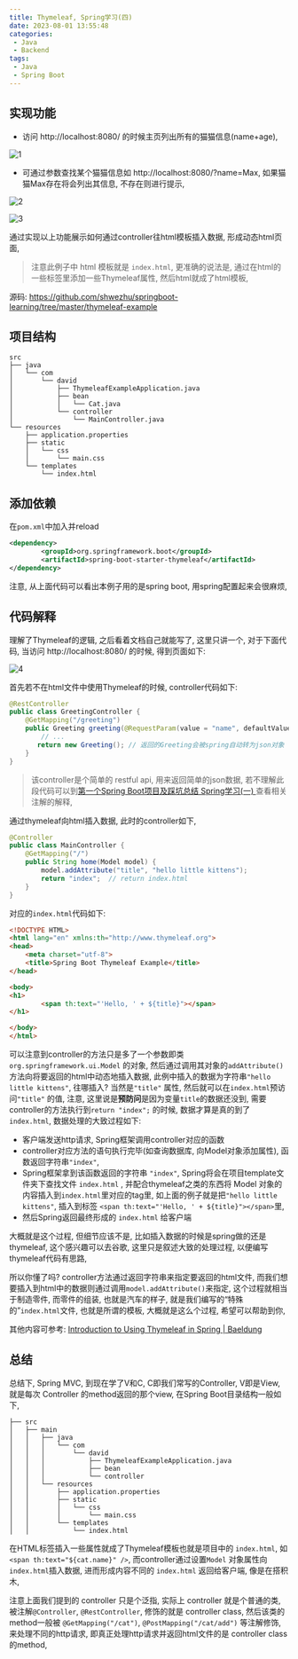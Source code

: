 ```yaml
---
title: Thymeleaf, Spring学习(四)
date: 2023-08-01 13:55:48
categories:
 - Java
 - Backend
tags:
 - Java
 - Spring Boot
---
```


## 实现功能

- 访问 http://localhost:8080/ 的时候主页列出所有的猫猫信息(name+age), 

![1](1.png)

- 可通过参数查找某个猫猫信息如 http://localhost:8080/?name=Max, 如果猫猫Max存在将会列出其信息, 不存在则进行提示,

![2](2.png)

![3](3.png)

通过实现以上功能展示如何通过controller往html模板插入数据, 形成动态html页面, 

> 注意此例子中 html 模板就是 `index.html`, 更准确的说法是, 通过在html的一些标签里添加一些Thymeleaf属性, 然后html就成了html模板, 

源码: https://github.com/shwezhu/springboot-learning/tree/master/thymeleaf-example

## 项目结构

```
src
├── java
│   └── com
│       └── david
│           ├── ThymeleafExampleApplication.java
│           ├── bean
│           │   └── Cat.java
│           └── controller
│               └── MainController.java
└── resources
    ├── application.properties
    ├── static
    │   └── css
    │       └── main.css
    └── templates
        └── index.html
```

## 添加依赖

在`pom.xml`中加入并reload

```xml
<dependency>
		<groupId>org.springframework.boot</groupId>
		<artifactId>spring-boot-starter-thymeleaf</artifactId>
</dependency>
```

注意, 从上面代码可以看出本例子用的是spring boot, 用spring配置起来会很麻烦, 

## 代码解释

理解了Thymeleaf的逻辑, 之后看着文档自己就能写了, 这里只讲一个, 对于下面代码, 当访问 http://localhost:8080/ 的时候, 得到页面如下:

![4](4.png)

首先若不在html文件中使用Thymeleaf的时候, controller代码如下:

```java
@RestController
public class GreetingController {
    @GetMapping("/greeting")
    public Greeting greeting(@RequestParam(value = "name", defaultValue = "World") String name) {
        // ...
       return new Greeting(); // 返回的Greeting会被spring自动转为json对象
    }
}
```

> 该controller是个简单的 restful api, 用来返回简单的json数据, 若不理解此段代码可以到[第一个Spring Boot项目及踩坑总结 Spring学习(一) ](https://davidzhu.xyz/2023/07/29/Java/Backend/1-first-spring-boot-program/)查看相关注解的解释, 

通过thymeleaf向html插入数据, 此时的controller如下, 

```java
@Controller
public class MainController {
    @GetMapping("/")
    public String home(Model model) {
        model.addAttribute("title", "hello little kittens");
        return "index";  // return index.html
    }
}
```

对应的`index.html`代码如下:

```html
<!DOCTYPE HTML>
<html lang="en" xmlns:th="http://www.thymeleaf.org">
<head>
    <meta charset="utf-8">
    <title>Spring Boot Thymeleaf Example</title>
</head>

<body>
<h1>
		<span th:text="'Hello, ' + ${title}"></span>
</h1>

</body>
</html>
```

可以注意到controller的方法只是多了一个参数即类 `org.springframework.ui.Model` 的对象, 然后通过调用其对象的`addAttribute()`方法向将要返回的html中动态地插入数据, 此例中插入的数据为字符串`"hello little kittens"`, 往哪插入? 当然是`"title"` 属性, 然后就可以在`index.html`预访问`"title"` 的值, 注意, 这里说是**预防问**是因为变量`title`的数据还没到, 需要controller的方法执行到`return "index";` 的时候, 数据才算是真的到了 `index.html`, 数据处理的大致过程如下:

- 客户端发送http请求, Spring框架调用controller对应的函数
- controller对应方法的语句执行完毕(如查询数据库, 向Model对象添加属性), 函数返回字符串`"index"`, 
- Spring框架拿到该函数返回的字符串 `"index"`, Spring将会在项目template文件夹下查找文件 `index.html`  , 并配合thymeleaf之类的东西将 Model 对象的内容插入到`index.html`里对应的tag里, 如上面的例子就是把`"hello little kittens"`, 插入到标签 `<span th:text="'Hello, ' + ${title}"></span>`里, 
- 然后Spring返回最终形成的 `index.html` 给客户端

大概就是这个过程, 但细节应该不是, 比如插入数据的时候是spring做的还是thymeleaf, 这个感兴趣可以去谷歌, 这里只是叙述大致的处理过程, 以便编写thymeleaf代码有思路, 

所以你懂了吗? controller方法通过返回字符串来指定要返回的html文件, 而我们想要插入到html中的数据则通过调用`model.addAttribute()`来指定, 这个过程就相当于制造零件, 而零件的组装, 也就是汽车的样子, 就是我们编写的“特殊的”`index.html`文件,  也就是所谓的模板, 大概就是这么个过程, 希望可以帮助到你, 

其他内容可参考: [Introduction to Using Thymeleaf in Spring | Baeldung](https://www.baeldung.com/thymeleaf-in-spring-mvc#evaluation)

## 总结

总结下, Spring MVC, 到现在学了V和C, C即我们常写的Controller, V即是View, 就是每次 Controller 的method返回的那个view, 在Spring Boot目录结构一般如下, 

```shell
├── src
│   ├── main
│   │   ├── java
│   │   │   └── com
│   │   │       └── david
│   │   │           ├── ThymeleafExampleApplication.java
│   │   │           ├── bean
│   │   │           └── controller
│   │   └── resources
│   │       ├── application.properties
│   │       ├── static
│   │       │   └── css
│   │       │       └── main.css
│   │       └── templates
│   │           └── index.html
```

在HTML标签插入一些属性就成了Thymeleaf模板也就是项目中的 `index.html`, 如`<span th:text="${cat.name}" />`, 而controller通过设置`Model` 对象属性向`index.html`插入数据, 进而形成内容不同的 `index.html` 返回给客户端, 像是在搭积木, 

注意上面我们提到的 controller 只是个泛指, 实际上 controller 就是个普通的类, 被注解`@Controller`, `@RestController`, 修饰的就是 controller class, 然后该类的method一般被 `@GetMapping("/cat")`, `@PostMapping("/cat/add")` 等注解修饰, 来处理不同的http请求, 即真正处理http请求并返回html文件的是 controller class的method, 
